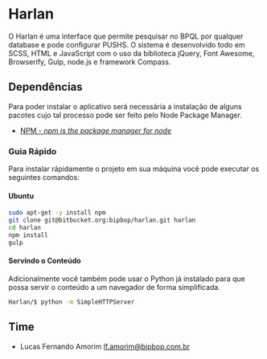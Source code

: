 Harlan
=====

O Harlan é uma interface que permite pesquisar no BPQL por qualquer database e pode configurar PUSHS. O sistema é desenvolvido todo em SCSS, HTML e JavaScript com o uso da biblioteca jQuery, Font Awesome, Browserify, Gulp, node.js e framework Compass.

## Dependências ##

Para poder instalar o aplicativo será necessária a instalação de alguns pacotes cujo tal processo pode ser feito pelo Node Package Manager.

* [NPM - *npm is the package manager for node*](https://www.npmjs.com/)

### Guia Rápido ##

Para instalar rápidamente o projeto em sua máquina você pode executar os seguintes comandos:

#### Ubuntu ####

```bash
sudo apt-get -y install npm
git clone git@bitbucket.org:bipbop/harlan.git harlan
cd harlan
npm install
gulp
```

#### Servindo o Conteúdo ####

Adicionalmente você também pode usar o Python já instalado para que possa servir o conteúdo a um navegador de forma simplificada.

```bash
Harlan/$ python -m SimpleHTTPServer
```

## Time ##

* Lucas Fernando Amorim <lf.amorim@bipbop.com.br> 
